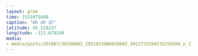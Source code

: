 ```yaml
---
layout: gram
time: 1531075408
caption: "Uh oh 😮"
latitude: 45.518237
longitude: -122.678249
media:
- media/posts/201807/36160602_2031033986920682_8912733184232259584_n_17897086147221318.jpg
---
```

